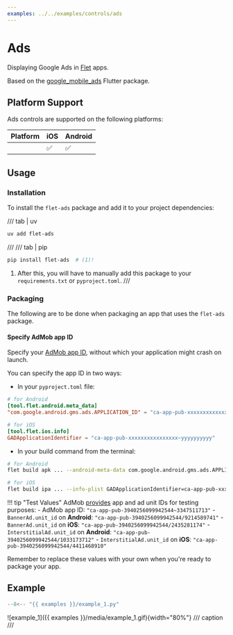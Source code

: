 ```yaml
---
examples: ../../examples/controls/ads
---
```


# Ads

Displaying Google Ads in [Flet](https://flet.dev) apps.

Based on the [google_mobile_ads](https://pub.dev/packages/google_mobile_ads) Flutter package.

## Platform Support

Ads controls are supported on the following platforms:

| Platform | iOS | Android |
|----------|-----|---------|
|          |   ✅  |    ✅    |

## Usage

### Installation

To install the `flet-ads` package and add it to your project dependencies:

/// tab | uv
```bash
uv add flet-ads
```

///
/// tab | pip
```bash
pip install flet-ads  # (1)!
```

1. After this, you will have to manually add this package to your `requirements.txt` or `pyproject.toml`.
///

### Packaging

The following are to be done when packaging an app that uses the `flet-ads` package.

#### Specify AdMob app ID

Specify your [AdMob app ID](https://support.google.com/admob/answer/7356431), without which your application might crash
on launch.

You can specify the app ID in two ways:

- In your `pyproject.toml` file:

```toml
# for Android
[tool.flet.android.meta_data]
"com.google.android.gms.ads.APPLICATION_ID" = "ca-app-pub-xxxxxxxxxxxxxxxx~yyyyyyyyyy"

# for iOS
[tool.flet.ios.info]
GADApplicationIdentifier = "ca-app-pub-xxxxxxxxxxxxxxxx~yyyyyyyyyy"
```

- In your build command from the terminal:

```bash
# for Android
flet build apk ... --android-meta-data com.google.android.gms.ads.APPLICATION_ID=ca-app-pub-xxxxxxxxxxxxxxxx~yyyyyyyyyy

# for iOS
flet build ipa ... --info-plist GADApplicationIdentifier=ca-app-pub-xxxxxxxxxxxxxxxx~yyyyyyyyyy
```


!!! tip "Test Values"
AdMob [provides](https://developers.google.com/admob/flutter/banner#always_test_with_test_ads) app and ad unit IDs for
testing purposes:
    - AdMob app ID: `"ca-app-pub-3940256099942544~3347511713"`
    - `BannerAd.unit_id` on **Android**: `"ca-app-pub-3940256099942544/9214589741"`
    - `BannerAd.unit_id` on **iOS**: `"ca-app-pub-3940256099942544/2435281174"`
    - `InterstitialAd.unit_id` on **Android**: `"ca-app-pub-3940256099942544/1033173712"`
    - `InterstitialAd.unit_id` on **iOS**: `"ca-app-pub-3940256099942544/4411468910"`

Remember to replace these values with your own when you're ready to package your app.

## Example

```python
--8<-- "{{ examples }}/example_1.py"
```

![example_1]({{ examples }}/media/example_1.gif){width="80%"}
/// caption
///

